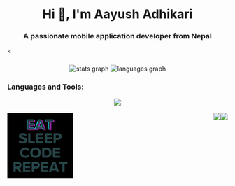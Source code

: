 <h1 align="center">Hi 👋, I'm Aayush Adhikari</h1>
<h3 align="center">A passionate mobile application developer from Nepal</h3> <

###

<div align="center">
  <img src="https://github-readme-stats.vercel.app/api?username=aayushxadhikari&hide_title=false&hide_rank=false&show_icons=true&include_all_commits=true&count_private=true&disable_animations=false&theme=dracula&locale=en&hide_border=false" height="150" alt="stats graph"  />
  <img src="https://github-readme-stats.vercel.app/api/top-langs?username=aayushxadhikari&locale=en&hide_title=false&layout=compact&card_width=320&langs_count=5&theme=dracula&hide_border=false" height="150" alt="languages graph"  />
</div>


<div align="left">
<h3 align="left">Languages and Tools:</h3> <p align="center"> <a href="https://skillicons.dev"> <img src="https://skillicons.dev/icons?i=html,css,flutter,dart,django,mongodb,sqlite,python,git,c,cpp,docker,graphql,postman,selenium" /> </a> </p>
</div>


<img align="left" height="150" src="giphy.webp"  />
<img align="right" height="150" src="https://i.imgflip.com/65efzo.gif"  />
<img align="right" height="150" src="[https://i.imgflip.com/65efzo.gif](https://media.giphy.com/media/v1.Y2lkPTc5MGI3NjExZGlwaDFpN2JwN2IzZnZhd28wbmpydThpMDA0ZHlrbDJ2ZDgzZTQyayZlcD12MV9naWZzX3NlYXJjaCZjdD1n/pOrlU886i5LoGmBnxh/giphy.gif)"  />

